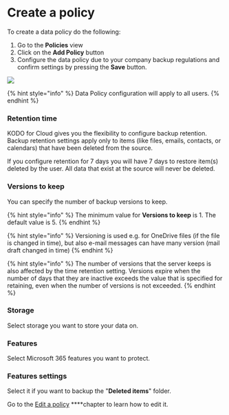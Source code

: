 # Create a policy

To create a data policy do the following:

1. Go to the **Policies** view
2. Click on the **Add Policy** button
3. Configure the data policy due to your company backup regulations and confirm settings by pressing the **Save** button.

![](https://gblobscdn.gitbook.com/assets%2F-MARp0PEmGx7WatFFC6-%2F-MXboVFGPjNHGdtVEMVk%2F-MXcLG_Z7iK-80lBk7em%2Fimage.png?alt=media&token=8e497eb4-2da5-47b3-8f7c-23ae608b14a7)

{% hint style="info" %}
Data Policy configuration will apply to all users.
{% endhint %}

### Retention time <a id="retention-time"></a>

KODO for Cloud gives you the flexibility to configure backup retention. Backup retention settings apply only to items \(like files, emails, contacts, or calendars\) that have been deleted from the source.

If you configure retention for 7 days you will have 7 days to restore item\(s\) deleted by the user. All data that exist at the source will never be deleted.

### Versions to keep <a id="versions-to-keep"></a>

You can specify the number of backup versions to keep.

{% hint style="info" %}
The minimum value for **Versions to keep** is 1. The default value is 5.
{% endhint %}

{% hint style="info" %}
Versioning is used e.g. for OneDrive files \(if the file is changed in time\), but also e-mail messages can have many version \(mail draft changed in time\)
{% endhint %}

{% hint style="info" %}
The number of versions that the server keeps is also affected by the time retention setting. Versions expire when the number of days that they are inactive exceeds the value that is specified for retaining, even when the number of versions is not exceeded.
{% endhint %}

### Storage

Select storage you want to store your data on.

### Features

Select Microsoft 365 features you want to protect.

### Features settings

Select it if you want to backup the "**Deleted items**" folder.

Go to the [Edit a policy]() ****chapter to learn how to edit it.

